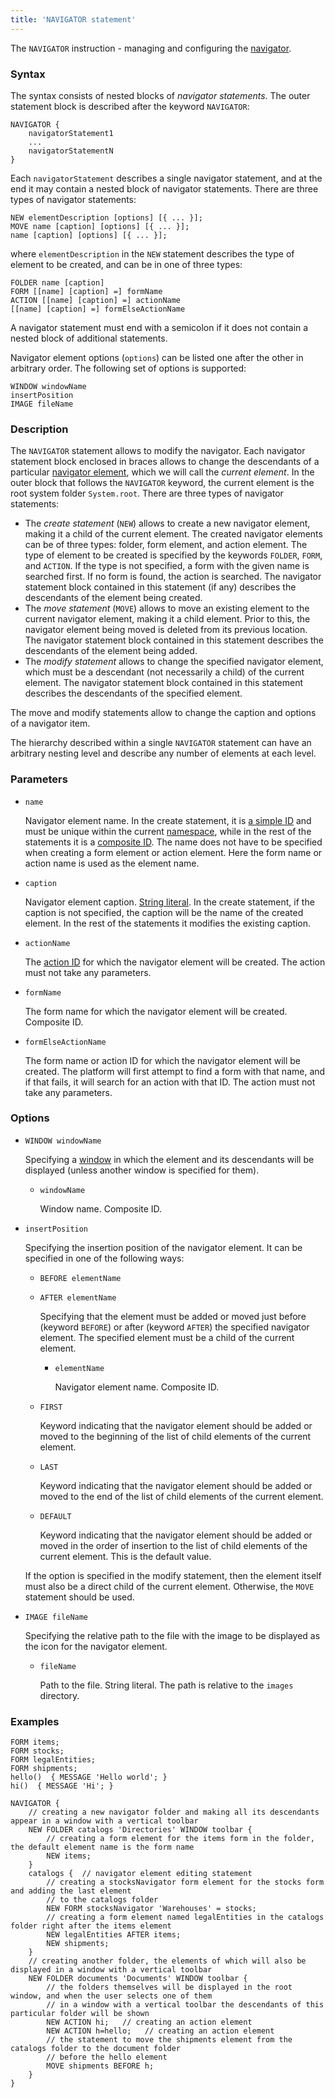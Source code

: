 ```yaml
---
title: 'NAVIGATOR statement'
---
```


The `NAVIGATOR` instruction - managing and configuring the [navigator](Navigator.md).

### Syntax

The syntax consists of nested blocks of *navigator statements*. The outer statement block is described after the keyword `NAVIGATOR`:

```
NAVIGATOR {
    navigatorStatement1 
    ...
    navigatorStatementN
}
```

Each `navigatorStatement` describes a single navigator statement, and at the end it may contain a nested block of navigator statements. There are three types of navigator statements:  

```
NEW elementDescription [options] [{ ... }];
MOVE name [caption] [options] [{ ... }];
name [caption] [options] [{ ... }];
```

where `elementDescription` in the `NEW` statement describes the type of element to be created, and can be in one of three types:

```
FOLDER name [caption] 
FORM [[name] [caption] =] formName
ACTION [[name] [caption] =] actionName
[[name] [caption] =] formElseActionName
```

A navigator statement must end with a semicolon if it does not contain a nested block of additional statements.

Navigator element options (`options`) can be listed one after the other in arbitrary order. The following set of options is supported:

```
WINDOW windowName
insertPosition
IMAGE fileName
```

### Description

The `NAVIGATOR` statement allows to modify the navigator. Each navigator statement block enclosed in braces allows to change the descendants of a particular [navigator element](Navigator.md), which we will call the *current element*. In the outer block that follows the `NAVIGATOR` keyword, the current element is the root system folder `System.root`. There are three types of navigator statements:

-   The *create statement* (`NEW`) allows to create a new navigator element, making it a child of the current element. The created navigator elements can be of three types: folder, form element, and action element. The type of element to be created is specified by the keywords `FOLDER`, `FORM`, and `ACTION`. If the type is not specified, a form with the given name is searched first. If no form is found, the action is searched. The navigator statement block contained in this statement (if any) describes the descendants of the element being created.
-   The *move statement* (`MOVE`) allows to move an existing element to the current navigator element, making it a child element. Prior to this, the navigator element being moved is deleted from its previous location. The navigator statement block contained in this statement describes the descendants of the element being added. 
-   The *modify statement* allows to change the specified navigator element, which must be a descendant (not necessarily a child) of the current element. The navigator statement block contained in this statement describes the descendants of the specified element.

The move and modify statements allow to change the caption and options of a navigator item.

The hierarchy described within a single `NAVIGATOR` statement can have an arbitrary nesting level and describe any number of elements at each level.

### Parameters

- `name`

    Navigator element name. In the create statement, it is [a simple ID](IDs.md#id) and must be unique within the current [namespace](Naming.md#namespace), while in the rest of the statements it is a [composite ID](IDs.md#cid). The name does not have to be specified when creating a form element or action element. Here the form name or action name is used as the element name.

- `caption`

    Navigator element caption. [String literal](Literals.md#strliteral). In the create statement, if the caption is not specified, the caption will be the name of the created element. In the rest of the statements it modifies the existing caption.

- `actionName`

    The [action ID](IDs.md#propertyid) for which the navigator element will be created. The action must not take any parameters.

- `formName`

    The form name for which the navigator element will be created. Composite ID.

- `formElseActionName`

    The form name or action ID for which the navigator element will be created. The platform will first attempt to find a form with that name, and if that fails, it will search for an action with that ID. The action must not take any parameters.

### Options

- `WINDOW windowName`

    Specifying a [window](Navigator_design.md) in which the element and its descendants will be displayed (unless another window is specified for them). 

    - `windowName`

        Window name. Composite ID.

- `insertPosition`
 
    Specifying the insertion position of the navigator element. It can be specified in one of the following ways:

    - `BEFORE elementName`
    - `AFTER elementName`

        Specifying that the element must be added or moved just before (keyword `BEFORE`) or after (keyword `AFTER`) the specified navigator element. The specified element must be a child of the current element. 

        - `elementName`

            Navigator element name. Composite ID.

    - `FIRST`

        Keyword indicating that the navigator element should be added or moved to the beginning of the list of child elements of the current element.
       
    - `LAST`

        Keyword indicating that the navigator element should be added or moved to the end of the list of child elements of the current element.

    - `DEFAULT`

        Keyword indicating that the navigator element should be added or moved in the order of insertion to the list of child elements of the current element. This is the default value.

    If the option is specified in the modify statement, then the element itself must also be a direct child of the current element. Otherwise, the `MOVE` statement should be used.

- `IMAGE fileName`

    Specifying the relative path to the file with the image to be displayed as the icon for the navigator element. 

    - `fileName`

        Path to the file. String literal. The path is relative to the `images` directory.

### Examples


```lsf
FORM items;
FORM stocks;
FORM legalEntities;
FORM shipments;
hello()  { MESSAGE 'Hello world'; }
hi()  { MESSAGE 'Hi'; }

NAVIGATOR {
    // creating a new navigator folder and making all its descendants appear in a window with a vertical toolbar
    NEW FOLDER catalogs 'Directories' WINDOW toolbar { 
        // creating a form element for the items form in the folder, the default element name is the form name
        NEW items; 
    }
    catalogs {  // navigator element editing statement
        // creating a stocksNavigator form element for the stocks form and adding the last element
        // to the catalogs folder
        NEW FORM stocksNavigator 'Warehouses' = stocks; 
        // creating a form element named legalEntities in the catalogs folder right after the items element
        NEW legalEntities AFTER items; 
        NEW shipments;
    }
    // creating another folder, the elements of which will also be displayed in a window with a vertical toolbar
    NEW FOLDER documents 'Documents' WINDOW toolbar { 
        // the folders themselves will be displayed in the root window, and when the user selects one of them
        // in a window with a vertical toolbar the descendants of this particular folder will be shown
        NEW ACTION hi;   // creating an action element
        NEW ACTION h=hello;   // creating an action element
        // the statement to move the shipments element from the catalogs folder to the document folder
        // before the hello element
        MOVE shipments BEFORE h; 
    }
}
```


